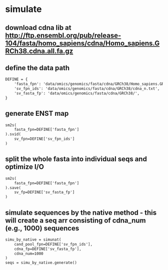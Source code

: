 # simulate

## download cdna lib at http://ftp.ensembl.org/pub/release-104/fasta/homo_sapiens/cdna/Homo_sapiens.GRCh38.cdna.all.fa.gz

## define the data path
```html
DEFINE = {
    'fasta_fpn': 'data/omics/genomics/fasta/cdna/GRCh38/Homo_sapiens.GRCh38.cdna.all.fa',
    'sv_fpn_ids': 'data/omics/genomics/fasta/cdna/GRCh38/cdna_n.txt',
    'sv_fasta_fp': 'data/omics/genomics/fasta/cdna/GRCh38/',
}
```

## generate ENST map
```html
sm2s(
    fasta_fpn=DEFINE['fasta_fpn']
).svid(
    sv_fpn=DEFINE['sv_fpn_ids']
)
```

## split the whole fasta into individual seqs and optimize I/O
```html
sm2s(
    fasta_fpn=DEFINE['fasta_fpn']
).save(
    sv_fp=DEFINE['sv_fasta_fp']
)
```

## simulate sequences by the native method - this will create a seq arr consisting of cdna_num (e.g., 1000) sequences
```html
simu_by_native = simunat(
    cand_pool_fpn=DEFINE['sv_fpn_ids'],
    cdna_fp=DEFINE['sv_fasta_fp'],
    cdna_num=1000
)
seqs = simu_by_native.generate()

```